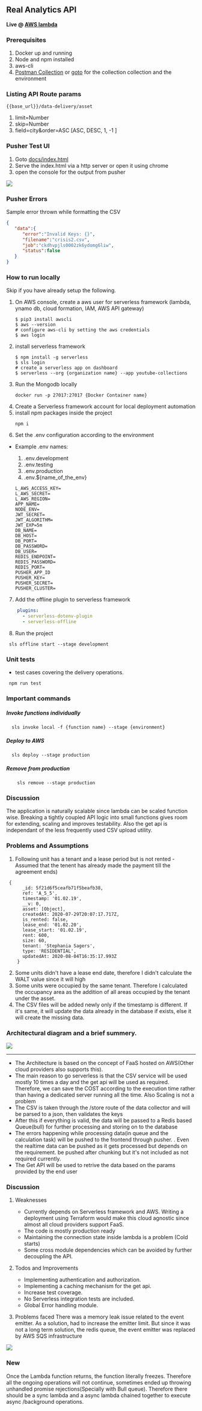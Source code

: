 ## Real Analytics API

**Live @ [AWS lambda]( https://i8bsrn67me.execute-api.ap-south-1.amazonaws.com/production/v1/data-collector/status)** 

### Prerequisites 
1. Docker up and running
2. Node and npm installed
3. aws-cli
4. [Postman Collection]() or [goto](./docs)  for the collection
 collection and the environment
 
### Listing API Route params
```{{base_url}}/data-delivery/asset```
1. limit=Number
2. skip=Number
3. field=city&order=ASC [ASC, DESC, 1, -1 ]

### Pusher Test UI
1. Goto [docs/index.html](./docs/index.html)
2. Serve the index.html via a http server or open it using chrome
3. open the console for the output from pusher
 
 <img src="docs/pusher.png">

### Pusher Errors 
Sample error thrown while formatting the CSV
```json
{
   "data":{
      "error":"Invalid Keys: {}",
      "filename":"crisis2.csv",
      "job":"ckdhvpjls0002zk6ydomg6liw",
      "status":false
   }
}
```

### How to run locally
Skip if you have already setup the following.
1. On AWS console, create a aws user for serverless framework (lambda, ynamo db, cloud formation, IAM, AWS API gateway)
    ````shell script
    $ pip3 install awscli
    $ aws --version
    # configure aws-cli by setting the aws credentials 
    $ aws login 
    ````
2. install serverless framework
    ```shell script
    $ npm install -g serverless
    $ sls login
    # create a serverless app on dashboard   
    $ serverless --org {organization name} --app youtube-collections
    ```
3. Run the Mongodb locally
    ```shell script
    docker run -p 27017:27017 {Docker Container name}
    ```
4. Create a Serverless framework account for local deployment automation 
5. install npm packages inside the project
    ```shell script
    npm i
    ```
6. Set the .env configuration according to the environment
- Example .env names:
    1. .env.development
    2. .env.testing
    3. .env.production
    4. .env.${name_of_the_env}

    ```dotenv
    L_AWS_ACCESS_KEY=
    L_AWS_SECRET=
    L_AWS_REGION=
    APP_NAME=
    NODE_ENV=
    JWT_SECRET=
    JWT_ALGORITHM=
    JWT_EXP=5m
    DB_NAME=
    DB_HOST=
    DB_PORT=
    DB_PASSWORD=
    DB_USER=
    REDIS_ENDPOINT=
    REDIS_PASSWORD=
    REDIS_PORT=
    PUSHER_APP_ID
    PUSHER_KEY=
    PUSHER_SECRET=
    PUSHER_CLUSTER=

    ```
    
7. Add the offline plugin to serverless framework 
 ```yaml
     plugins:
       - serverless-dotenv-plugin
       - serverless-offline
 ```
8. Run the project
```shell script
 sls offline start --stage development 
```  
### Unit tests
* test cases covering the delivery operations.

 ```shell script
  npm run test
 ```
### Important commands
   
##### Invoke functions individually  
```shell script
  sls invoke local -f {function name} --stage {environment} 
```
##### Deploy to AWS
```shell script
  sls deploy --stage production
```

##### Remove from production
```shell script
    sls remove --stage production
```
### Discussion

 The application is naturally scalable since lambda can be scaled function wise. Breaking a tightly coupled API logic
  into small functions gives room for extending, scaling and improves testability. Also the get api is independant of
   the less frequently used CSV upload utility. 

### Problems and Assumptions 
1. Following unit has a tenant and a lease period but is not rented - Assumed that the tenent has already made the
 payment till the agreement ends)
```shell script
 {
      _id: 5f21d6f5ceafb71f5beafb38,
      ref: 'A_5_5',
      timestamp: '01.02.19',
      __v: 0,
      asset: [Object],
      createdAt: 2020-07-29T20:07:17.717Z,
      is_rented: false,
      lease_end: '01.02.20',
      lease_start: '01.02.19',
      rent: 600,
      size: 60,
      tenant: 'Stephania Sagers',
      type: 'RESIDENTIAL',
      updatedAt: 2020-08-04T16:35:17.993Z
    }

```
2. Some units didn't have a lease end date, therefore I didn't calculate the WALT value since it will high
3. Some units were occupied by the same tenant. Therefore I calculated the occupancy area as the addition of all
 areas occupied by the tenant under the asset.
4. The CSV files will be added newly only if the timestamp is different. If it's same, it will update the data
 already in the database if exists, else it will create the missing data.
    
### Architectural diagram and a brief summery.
 
 <img src="docs/pusherarch.jpg"/>

<hr>

* The Architecture is based on the concept of FaaS hosted on AWS(Other cloud providers also supports this).
* The main reason to go serverless is that the CSV service will be used mostly 10 times a day and the get api will be
 used as required. Therefore, we can save the COST according to the execution time rather than having a dedicated
  server running all the time. Also Scaling is not a problem
* The CSV is taken through the /store route of the data collector and will be parsed to a json, then validates the
 keys
 * After this if everything is valid, the data will be passed to a Redis based Queue(bull) for further processing and
  storing on to the database
  * The errors happening while processing data(in queue and the calculation task) will be pushed to the frontend
   through pusher.
  . Even the realtime data can be pushed as it gets processed but depends on the requirement.
   be pushed after chunking but it's not included as not required currently.
  * The Get API will be used to retrive the data based on the params provided by the end user

### Discussion
 
1. Weaknesses
   
     * Currently depends on Serverless framework and AWS. Writing a deployment using Terraform would make this cloud
      agnostic since almost all cloud providers support FaaS.
     * The code is mostly production ready
     * Maintaining the connection state inside lambda is a problem (Cold starts)
     * Some cross module dependencies which can be avoided by further decoupling the API.
     
2. Todos and Improvements

    * Implementing authentication and authorization.
    * Implementing a caching mechanism for the get api.
    * Increase test coverage.
    * No Serverless integration tests are included.
    * Global Error handling module.

3. Problems faced
 There was a memory leak issue related to the event emitter. As a solution, had to increase the emitter limit.
 But since it was not a long term solution, the redis queue, the event emitter was replaced by AWS SQS infrastructure
 <img src="docs/logs.jpeg">
 
### New 
Once the Lambda function returns, the function literally freezes. Therefore all the ongoing operations will not
 continue, sometimes ended up throwing unhandled promise rejections(Specially with Bull queue). Therefore there should
  be a sync lambda and a async lambda chained together to execute async /background operations.
